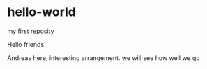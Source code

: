 # hello-world
my first reposity

Hello friends

Andreas here, interesting arrangement. 
we will see how well we go
